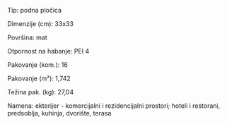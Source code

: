 Tip: podna pločica

Dimenzije (cm): 33x33

Površina: mat

Otpornost na habanje: PEI 4

Pakovanje (kom.): 16

Pakovanje (m²): 1,742

Težina pak. (kg): 27,04

Namena: ekterijer - komercijalni i rezidencijalni prostori; hoteli i restorani, predsoblja, kuhinja, dvorište, terasa